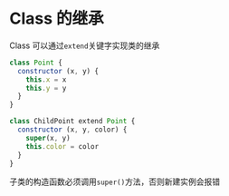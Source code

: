 # Class 的继承

Class 可以通过`extend`关键字实现类的继承

```javascript
class Point {
  constructor (x, y) {
    this.x = x
    this.y = y
  }
}

class ChildPoint extend Point {
  constructor (x, y, color) {
    super(x, y)
    this.color = color
  }
}
```

子类的构造函数必须调用`super()`方法，否则新建实例会报错